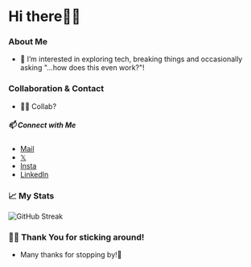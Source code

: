 # Hi there👋🏿 
### About Me
- 👀 I’m interested in exploring tech, breaking things and occasionally asking "...how does this even work?"!

### Collaboration & Contact
- 🤝🏿 Collab?
##### 📫 Connect with Me 
- [Mail](mailto:odiwuor.victor@outlook.com)
- [𝕏](https://x.com/vi_c_ta)
- [Insta](https://www.instagram.com/vi.c.ta/)
- [LinkedIn](in/odiwuor-victor-80a8082b6)

### 📈 My Stats
![GitHub Streak](https://github-readme-streak-stats.herokuapp.com/?user=odiwuorvictor&theme=dark)    
                                               
### 💪🏿 Thank You for sticking around!
- Many thanks for stopping by!🌟
